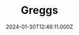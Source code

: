 ---
date: 2024-01-30T12:46:11.000Z
title: Greggs
latitude: 52.03845871640978
longitude: 0.7297656444440646
category: checkin
---